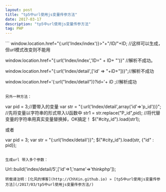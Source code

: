 ```yaml
---
layout: post
title: "tp5中url使用js变量传参方法"
date: 2017-03-17
description: "tp5中url使用js变量传参方法"
tag: PHP
---
```


﻿```
window.location.href="{:url('Index/index')}>"+"/ID/"+ID; //这样可以生成，但url模式改变则不能用

window.location.href="{:url('Index/index','ID=" + ID+ "')}" //解析不成功。

window.location.href="{:url('Index/detail',['id' => "+iD+"])}";//解析不成功

window.location.href='{:url("Index/detail")}?id='+ iD ;//解析成功
```

另外一种方法：

```
var pid = 3;//要带入的变量
var str = "{:url('Index/detail',array('id'=>'p_id'))}"; //先将变量以字符串的形式带入U函数中
str1 =  str.replace("P_id",pid); //将代替变量的字符串用真实变量替换掉，OK搞定！
$("#city_id").load(str1);

或者

var pid = 3;
var str = "{:url('Index/detail')}";
$("#city_id").load(str, {"id" : pid});
```

生成url 带入多个参数：

```
Url::build('index/detail/5',['id'=>1,'name'=>'thinkphp']);
```
转载请注明：[化风的博客](http://ChhXin.github.io) » [tp5中url使用js变量传参方法](/2017/03/tp5中url使用js变量传参方法/)  
